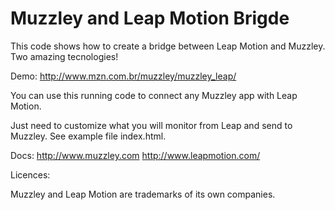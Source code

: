Muzzley and Leap Motion Brigde
===================

This code shows how to create a bridge between Leap Motion and Muzzley. Two amazing tecnologies!

Demo: http://www.mzn.com.br/muzzley/muzzley_leap/

You can use this running code to connect any Muzzley app with Leap Motion. 

Just need to customize what you will monitor from Leap and send to Muzzley. See example file index.html.

Docs:
http://www.muzzley.com
http://www.leapmotion.com/


Licences:

Muzzley and Leap Motion are trademarks of its own companies.
